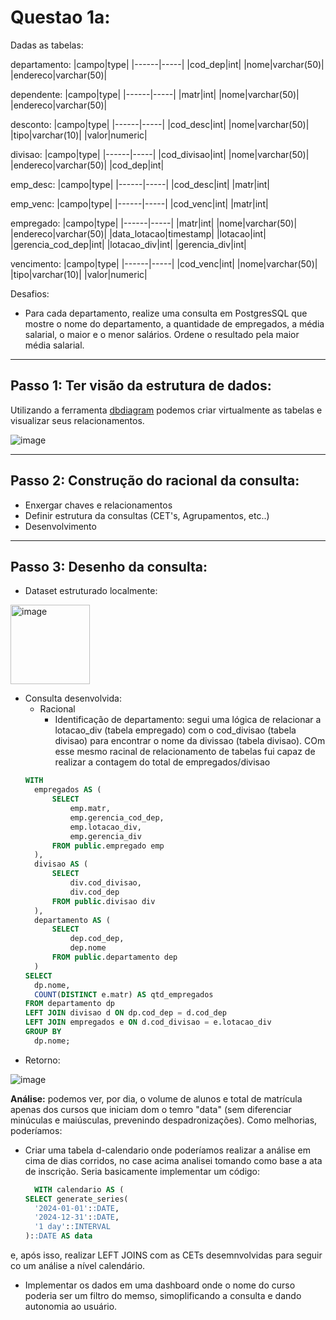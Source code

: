 # Questao 1a:

Dadas as tabelas:

departamento:
|campo|type|
|------|-----|
|cod_dep|int|
|nome|varchar(50)|
|endereco|varchar(50)|

dependente:
|campo|type|
|------|-----|
|matr|int|
|nome|varchar(50)|
|endereco|varchar(50)|

desconto:
|campo|type|
|------|-----|
|cod_desc|int|
|nome|varchar(50)|
|tipo|varchar(10)|
|valor|numeric|

divisao:
|campo|type|
|------|-----|
|cod_divisao|int|
|nome|varchar(50)|
|endereco|varchar(50)|
|cod_dep|int|

emp_desc:
|campo|type|
|------|-----|
|cod_desc|int|
|matr|int|

emp_venc:
|campo|type|
|------|-----|
|cod_venc|int|
|matr|int|

empregado:
|campo|type|
|------|-----|
|matr|int|
|nome|varchar(50)|
|endereco|varchar(50)|
|data_lotacao|timestamp|
|lotacao|int|
|gerencia_cod_dep|int|
|lotacao_div|int|
|gerencia_div|int|

vencimento:
|campo|type|
|------|-----|
|cod_venc|int|
|nome|varchar(50)|
|tipo|varchar(10)|
|valor|numeric|


Desafios:
-  Para cada departamento, realize uma consulta em PostgresSQL que mostre o nome do departamento, a quantidade de empregados, a média salarial, o maior e o menor salários. Ordene o resultado pela maior média salarial.
---

## Passo 1: Ter visão da estrutura de dados:
  Utilizando a ferramenta [dbdiagram](https://dbdiagram.io/d/Questao-2-67e701034f7afba1849df205) podemos criar virtualmente as tabelas e visualizar seus relacionamentos.

![image](https://github.com/user-attachments/assets/80eaf09a-4797-4df2-ac54-906fe17001aa)


___

## Passo 2: Construção do racional da consulta:
- Enxergar chaves e relacionamentos
- Definir estrutura da consultas (CET's, Agrupamentos, etc..)
- Desenvolvimento 
___

## Passo 3: Desenho da consulta:

  - Dataset estruturado localmente:
<img width="127" alt="image" src="https://github.com/user-attachments/assets/2857adff-8aff-4849-92d1-bee493f31f9f" />



  - Consulta desenvolvida:
      - Racional
         - Identificação de departamento: segui uma lógica de relacionar a lotacao_div (tabela empregado) com o cod_divisao (tabela divisao) para encontrar o nome da divissao (tabela divisao). COm esse mesmo racinal de relacionamento de tabelas fui capaz de realizar a contagem do total de empregados/divisao
      ```sql
      WITH
      	empregados AS (
      		SELECT
      			emp.matr,
      			emp.gerencia_cod_dep,
      			emp.lotacao_div,
      			emp.gerencia_div
      		FROM public.empregado emp
      	),
      	divisao AS (
      		SELECT
      			div.cod_divisao,
      			div.cod_dep
      		FROM public.divisao div
      	),
      	departamento AS (
      		SELECT
      			dep.cod_dep,
      			dep.nome
      		FROM public.departamento dep
      	)
      SELECT
      	dp.nome,
      	COUNT(DISTINCT e.matr) AS qtd_empregados
      FROM departamento dp
      LEFT JOIN divisao d ON dp.cod_dep = d.cod_dep
      LEFT JOIN empregados e ON d.cod_divisao = e.lotacao_div
      GROUP BY
      	dp.nome;

  - Retorno:

![image](https://github.com/user-attachments/assets/11bb76c9-bf6c-4284-a219-1adf35544992)

**Análise:** podemos ver, por dia, o volume de alunos e total de matrícula apenas dos cursos que iniciam dom o temro "data" (sem diferenciar minúculas e maiúsculas, prevenindo despadronizações). Como melhorias, poderíamos: 
  - Criar uma tabela d-calendario onde poderíamos realizar a análise em cima de dias corridos, no case acima analisei tomando como base a ata de inscrição. Seria basicamente implementar um código:
      ```sql
        WITH calendario AS (
    SELECT generate_series(
        '2024-01-01'::DATE,  
        '2024-12-31'::DATE,  
        '1 day'::INTERVAL
    )::DATE AS data
  e, após isso, realizar LEFT JOINS com as CETs desemnvolvidas para seguir co um análise a nível calendário.
  - Implementar os dados em uma dashboard onde o nome do curso poderia ser um filtro do memso, simoplificando a consulta e dando autonomia ao usuário.


